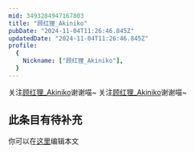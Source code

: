```yaml
---
mid: 3493284947167803
title: "顾红狸_Akiniko"
pubDate: "2024-11-04T11:26:46.845Z"
updatedDate: "2024-11-04T11:26:46.845Z"
profile:
  {
    Nickname: ["顾红狸_Akiniko"],
  }
---
```


关注[顾红狸_Akiniko](https://space.bilibili.com/3493284947167803)谢谢喵~ 关注[顾红狸_Akiniko](https://space.bilibili.com/3493284947167803)谢谢喵~

## 此条目有待补充
你可以在[这里](https://github.com/Yuhanawa/VTuber.ICU-Content/edit/master/v/顾红狸_Akiniko/index.md)编辑本文
